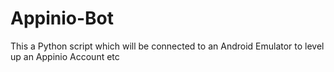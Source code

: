 # Appinio-Bot
This a Python script which will be connected to an Android Emulator to level up an Appinio Account etc
